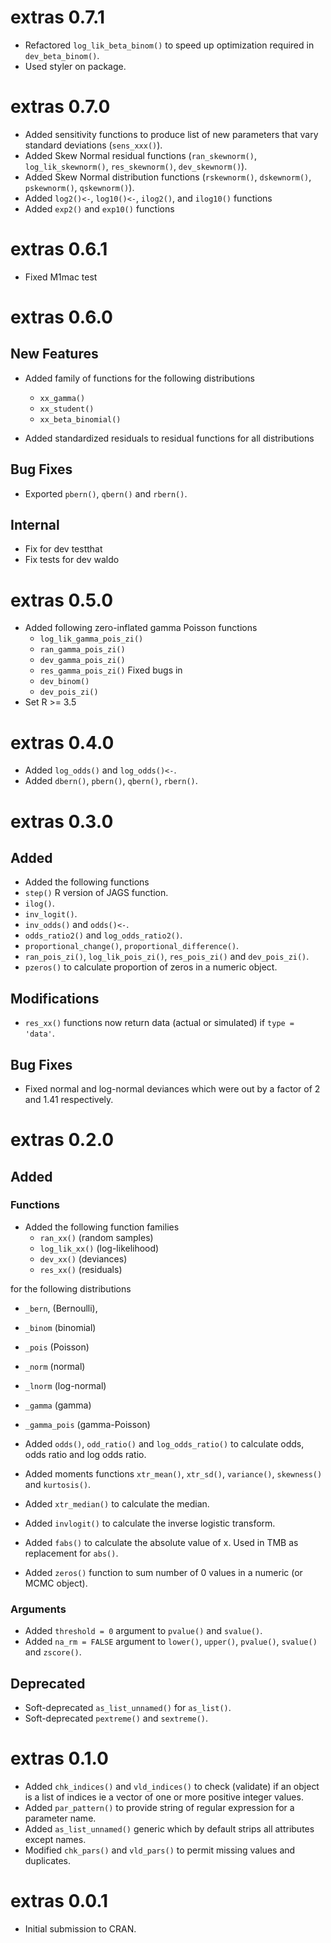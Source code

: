 <!-- NEWS.md is maintained by https://fledge.cynkra.com, contributors should not edit this file -->

# extras 0.7.1

- Refactored `log_lik_beta_binom()` to speed up optimization required in `dev_beta_binom()`.
- Used styler on package.

# extras 0.7.0

  - Added sensitivity functions to produce list of new parameters that vary standard deviations (`sens_xxx()`).
  - Added Skew Normal residual functions (`ran_skewnorm()`, `log_lik_skewnorm()`, `res_skewnorm()`, `dev_skewnorm()`).
  - Added Skew Normal distribution functions (`rskewnorm()`, `dskewnorm()`, `pskewnorm()`, `qskewnorm()`).
  - Added `log2()<-`, `log10()<-`, `ilog2()`, and `ilog10()` functions
  - Added `exp2()` and `exp10()` functions

# extras 0.6.1

- Fixed M1mac test

# extras 0.6.0

## New Features

- Added family of functions for the following distributions

  - `xx_gamma()`
  - `xx_student()`
  - `xx_beta_binomial()`

- Added standardized residuals to residual functions for all distributions

## Bug Fixes

- Exported `pbern()`, `qbern()` and `rbern()`.

## Internal

- Fix for dev testthat
- Fix tests for dev waldo


# extras 0.5.0

- Added following zero-inflated gamma Poisson functions
  - `log_lik_gamma_pois_zi()`
  - `ran_gamma_pois_zi()`
  - `dev_gamma_pois_zi()`
  - `res_gamma_pois_zi()`
Fixed bugs in 
  - `dev_binom()`
  - `dev_pois_zi()`
- Set R >= 3.5


# extras 0.4.0

- Added `log_odds()` and `log_odds()<-`.
- Added `dbern()`, `pbern()`, `qbern()`, `rbern()`.


# extras 0.3.0

## Added

- Added the following functions
- `step()` R version of JAGS function.
- `ilog()`.
- `inv_logit()`.
- `inv_odds()` and `odds()<-`.
- `odds_ratio2()` and `log_odds_ratio2()`.
- `proportional_change()`, `proportional_difference()`.
- `ran_pois_zi()`, `log_lik_pois_zi()`, `res_pois_zi()` and `dev_pois_zi()`.
- `pzeros()` to calculate proportion of zeros in a numeric object.

## Modifications

- `res_xx()` functions now return data (actual or simulated) if `type = 'data'`.

## Bug Fixes

- Fixed normal and log-normal deviances which were out by a factor of 2 and 1.41 respectively.

# extras 0.2.0

## Added 

### Functions

- Added the following function families 
  - `ran_xx()` (random samples)
  - `log_lik_xx()` (log-likelihood) 
  - `dev_xx()` (deviances)
  - `res_xx()` (residuals) 
  
for the following distributions
  - `_bern`, (Bernoulli), 
  - `_binom` (binomial) 
  - `_pois` (Poisson)
  - `_norm` (normal)
  - `_lnorm` (log-normal)
  - `_gamma` (gamma)
  - `_gamma_pois` (gamma-Poisson)

- Added `odds()`, `odd_ratio()` and `log_odds_ratio()` to calculate odds, odds ratio and log odds ratio.
- Added moments functions `xtr_mean()`, `xtr_sd()`, `variance()`, `skewness()` and `kurtosis()`.
- Added `xtr_median()` to calculate the median.
- Added `invlogit()` to calculate the inverse logistic transform.
- Added `fabs()` to calculate the absolute value of x. Used in TMB
as replacement for `abs()`.
- Added `zeros()` function to sum number of 0 values in a numeric (or MCMC object).

### Arguments

- Added `threshold = 0` argument to `pvalue()` and `svalue()`.
- Added `na_rm = FALSE` argument to `lower()`, `upper()`, `pvalue()`, `svalue()` and `zscore()`.

## Deprecated

- Soft-deprecated `as_list_unnamed()` for `as_list()`.
- Soft-deprecated `pextreme()` and `sextreme()`.

# extras 0.1.0

- Added `chk_indices()` and `vld_indices()` to check (validate) if an object is a list of indices ie a vector of one or more positive integer values.
- Added `par_pattern()` to provide string of regular expression for a parameter name.
- Added `as_list_unnamed()` generic which by default strips all attributes except names.
- Modified `chk_pars()` and `vld_pars()` to permit missing values and duplicates.

# extras 0.0.1

- Initial submission to CRAN.
